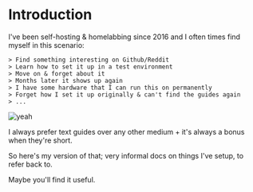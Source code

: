 # Introduction

I've been self-hosting & homelabbing since 2016 and I often times find myself in this scenario:

```
> Find something interesting on Github/Reddit
> Learn how to set it up in a test environment
> Move on & forget about it
> Months later it shows up again
> I have some hardware that I can run this on permanently
> Forget how I set it up originally & can't find the guides again
> ...
```
![yeah](https://cdn.7tv.app/emote/640adb0b67f0badff747ef8e/4x.webp)

I always prefer text guides over any other medium + it's always a bonus when they're short. 

So here's my version of that; very informal docs on things I've setup, to refer back to.

Maybe you'll find it useful. 